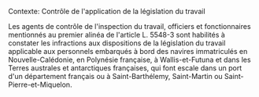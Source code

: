 Contexte: Contrôle de l'application de la législation du travail

Les agents de contrôle de l'inspection du travail, officiers et fonctionnaires mentionnés au premier alinéa de l'article L. 5548-3 sont habilités à constater les infractions aux dispositions de la législation du travail applicable aux personnels embarqués à bord des navires immatriculés en Nouvelle-Calédonie, en Polynésie française, à Wallis-et-Futuna et dans les Terres australes et antarctiques françaises, qui font escale dans un port d'un département français ou à Saint-Barthélemy, Saint-Martin ou Saint-Pierre-et-Miquelon.